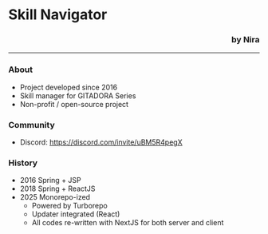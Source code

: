 # Skill Navigator

<h3 style='text-align: right'>by Nira</h3>

---

### About

- Project developed since 2016
- Skill manager for GITADORA Series
- Non-profit / open-source project

### Community

- Discord: https://discord.com/invite/uBM5R4pegX

### History

- 2016 Spring + JSP
- 2018 Spring + ReactJS
- 2025 Monorepo-ized
  - Powered by Turborepo
  - Updater integrated (React)
  - All codes re-written with NextJS for both server and client